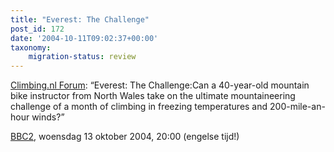 ```yaml
---
title: "Everest: The Challenge"
post_id: 172
date: '2004-10-11T09:02:37+00:00'
taxonomy:
    migration-status: review
---
```

[Climbing.nl Forum](http://forum.climbing.nl/59078.html): “Everest: The Challenge:Can a 40-year-old mountain bike instructor from North Wales take on the ultimate mountaineering challenge of a month of climbing in freezing temperatures and 200-mile-an-hour winds?”

[BBC2](http://www.bbc.co.uk/bbctwo/), woensdag 13 oktober 2004, 20:00 (engelse tijd!)